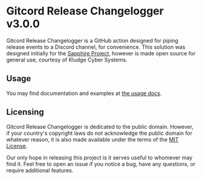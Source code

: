 # Gitcord Release Changelogger v3.0.0

Gitcord Release Changelogger is a GitHub action designed for piping release
events to a Discord channel, for convenience. This solution was designed
initially for the [Sapphire Project], however is made open source for general
use, courtesy of Kludge Cyber Systems.

[Sapphire Project]: https://github.com/sapphire-project

## Usage

You may find documentation and examples at [the usage docs].

[the usage docs]: USAGE.md

## Licensing

Gitcord Release Changelogger is dedicated to the public domain. However, if your
country's copyright laws do not acknowledge the public domain for whatever
reason, it is also made available under the terms of the [MIT License].

Our only hope in releasing this project is it serves useful to whomever may find
it. Feel free to open an issue if you notice a bug, have any questions, or
require additional features.

[MIT License]: LICENSE
